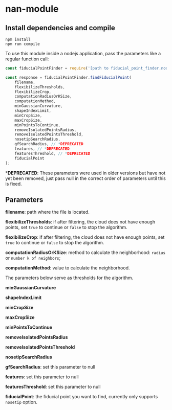 # nan-module

## Install dependencies and compile

```
npm install
npm run compile
```

To use this module inside a nodejs application, pass the parameters like a regular function call:

```js
const fiducialPointFinder = require('[path to fiducial_point_finder.node]');

const response = fiducialPointFinder.findFiducialPoint(
    filename,
    flexibilizeThresholds,
    flexibilizeCrop,
    computationRadiusOrKSize,
    computationMethod,
    minGaussianCurvature,
    shapeIndexLimit,
    minCropSize,
    maxCropSize,
    minPointsToContinue,
    removeIsolatedPointsRadius,
    removeIsolatedPointsThreshold,
    nosetipSearchRadius,
    gfSearchRadius, // *DEPRECATED
    features, // *DEPRECATED
    featuresThreshold, // *DEPRECATED
    fiducialPoint
);
```

***DEPRECATED**: These parameters were used in older versions but have not yet been removed, just pass null in the correct order of parameters until this is fixed.

## Parameters

**filename**: path where the file is located.

**flexibilizeThresholds**: if after filtering, the cloud does not have enough points, set `true` to continue or `false` to stop the algorithm.

**flexibilizeCrop**: if after filtering, the cloud does not have enough points, set `true` to continue or `false` to stop the algorithm.

**computationRadiusOrKSize**: method to calculate the neighborhood: `radius` or `number k of neighbors`;

**computationMethod**: value to calculate the neighborhood.

The parameters below serve as thresholds for the algorithm.

**minGaussianCurvature**

**shapeIndexLimit**

**minCropSize**

**maxCropSize**

**minPointsToContinue**

**removeIsolatedPointsRadius**

**removeIsolatedPointsThreshold**

**nosetipSearchRadius**

**gfSearchRadius**: set this parameter to null

**features**: set this parameter to null

**featuresThreshold**: set this parameter to null

**fiducialPoint**: the fiducial point you want to find, currently only supports `nosetip` option.
